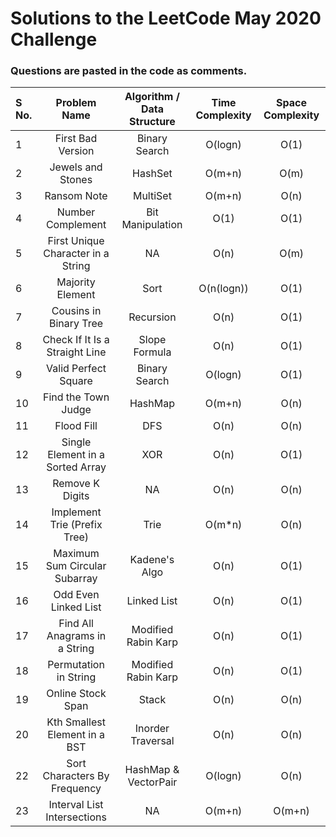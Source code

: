 # Solutions to the LeetCode May 2020 Challenge

### Questions are pasted in the code as comments.
| S No. | Problem Name | Algorithm / Data Structure | Time Complexity | Space Complexity |
| :--- | :---: | :---: | :---: | :---: | 
| 1 | First Bad Version | Binary Search | O(logn) | O(1) |
| 2 | Jewels and Stones | HashSet  | O(m+n) | O(m) |
| 3 | Ransom Note | MultiSet | O(m+n) | O(n) |
| 4 | Number Complement | Bit Manipulation | O(1) | O(1) |
| 5 | First Unique Character in a String | NA | O(n) | O(m) |
| 6 | Majority Element | Sort | O(n(logn)) | O(1) |
| 7 | Cousins in Binary Tree | Recursion | O(n) | O(1) |
| 8 | Check If It Is a Straight Line | Slope Formula | O(n) | O(1) |
| 9 | Valid Perfect Square | Binary Search | O(logn) | O(1) |
| 10 | Find the Town Judge | HashMap | O(m+n) | O(n) |
| 11 | Flood Fill | DFS | O(n) | O(n) |
| 12 | Single Element in a Sorted Array | XOR | O(n) | O(1) |
| 13 | Remove K Digits | NA | O(n) | O(n) |
| 14 | Implement Trie (Prefix Tree) | Trie | O(m\*n) | O(n) |
| 15 | Maximum Sum Circular Subarray | Kadene's Algo | O(n) | O(1) |
| 16 | Odd Even Linked List | Linked List | O(n) | O(1) |
| 17 | Find All Anagrams in a String | Modified Rabin Karp | O(n) | O(1) |
| 18 | Permutation in String | Modified Rabin Karp | O(n) | O(1) |
| 19 | Online Stock Span | Stack | O(n) | O(n) |
| 20 | Kth Smallest Element in a BST | Inorder Traversal | O(n) | O(n) |
| 22 | Sort Characters By Frequency | HashMap & VectorPair | O(logn) | O(n) |
| 23 | Interval List Intersections | NA | O(m+n) | O(m+n) |









